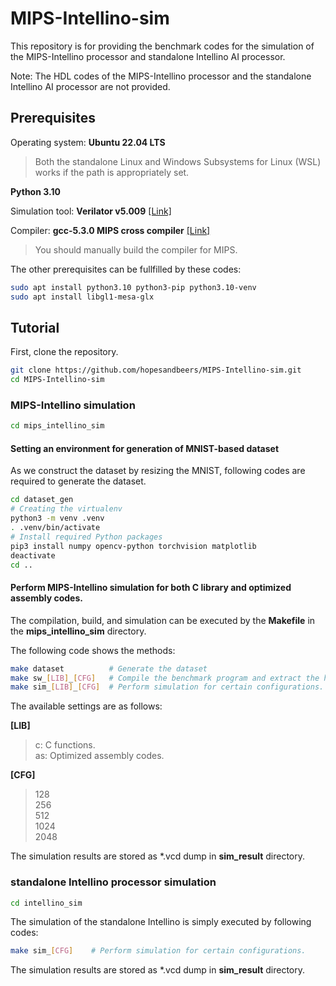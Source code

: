 # MIPS-Intellino-sim
This repository is for providing the benchmark codes for the simulation of the MIPS-Intellino processor and standalone Intellino AI processor.

Note: The HDL codes of the MIPS-Intellino processor and the standalone Intellino AI processor are not provided.


## Prerequisites
Operating system: <b>Ubuntu 22.04 LTS</b>
> Both the standalone Linux and Windows Subsystems for Linux (WSL) works if the path is appropriately set.

<b>Python 3.10</b>

Simulation tool: <b>Verilator v5.009</b> [[Link]](https://verilator.org/guide/latest/install.html)

Compiler: <b>gcc-5.3.0 MIPS cross compiler</b> [[Link]](https://ftp.gnu.org/gnu/gcc/gcc-5.3.0/)
> You should manually build the compiler for MIPS.

The other prerequisites can be fullfilled by these codes:

``` bash
sudo apt install python3.10 python3-pip python3.10-venv
sudo apt install libgl1-mesa-glx
```

## Tutorial

First, clone the repository.

```bash
git clone https://github.com/hopesandbeers/MIPS-Intellino-sim.git
cd MIPS-Intellino-sim
```

### MIPS-Intellino simulation

```bash
cd mips_intellino_sim
```

#### Setting an environment for generation of MNIST-based dataset

As we construct the dataset by resizing the MNIST, following codes are required to generate the dataset.

```bash
cd dataset_gen
# Creating the virtualenv
python3 -m venv .venv
. .venv/bin/activate
# Install required Python packages
pip3 install numpy opencv-python torchvision matplotlib
deactivate
cd ..
```
#### Perform MIPS-Intellino simulation for both C library and optimized assembly codes.

The compilation, build, and simulation can be executed by the <b>Makefile</b> in the <b>mips_intellino_sim</b> directory.

The following code shows the methods:

```bash
make dataset          # Generate the dataset
make sw_[LIB]_[CFG]   # Compile the benchmark program and extract the hex file for simulation.
make sim_[LIB]_[CFG]  # Perform simulation for certain configurations.
```
The available settings are as follows:

<b>[LIB]</b>
> c:  C functions. <br> as: Optimized assembly codes.

<b>[CFG]</b>
> 128 <br> 256 <br> 512 <br> 1024 <br> 2048

The simulation results are stored as *.vcd dump in <b>sim_result</b> directory.

### standalone Intellino processor simulation

```bash
cd intellino_sim
```

The simulation of the standalone Intellino is simply executed by following codes:

```bash
make sim_[CFG]    # Perform simulation for certain configurations.
```

The simulation results are stored as *.vcd dump in <b>sim_result</b> directory.
